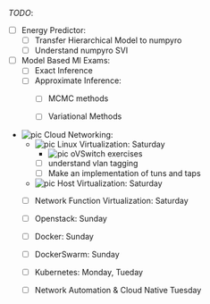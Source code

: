 *TODO*:
- [ ] Energy Predictor:
    - [ ] Transfer Hierarchical Model to numpyro
    - [ ] Understand numpyro SVI

- [ ] Model Based Ml Exams:
    - [ ] Exact Inference
    - [ ] Approximate Inference:
        - [ ] MCMC methods
        - [ ] Variational Methods



- ![pic](.) Cloud Networking:
    - ![pic](.) Linux Virtualization: Saturday
        - ![pic](X) oVSwitch exercises
        - [ ] understand vlan tagging
        - [ ] Make an implementation of tuns and taps
    - ![pic](X) Host Virtualization: Saturday
    - [ ] Network Function Virtualization: Saturday
    - [ ] Openstack: Sunday
    - [ ] Docker: Sunday
    - [ ] DockerSwarm: Sunday
    - [ ] Kubernetes: Monday, Tueday
    - [ ] Network Automation & Cloud Native Tuesday

